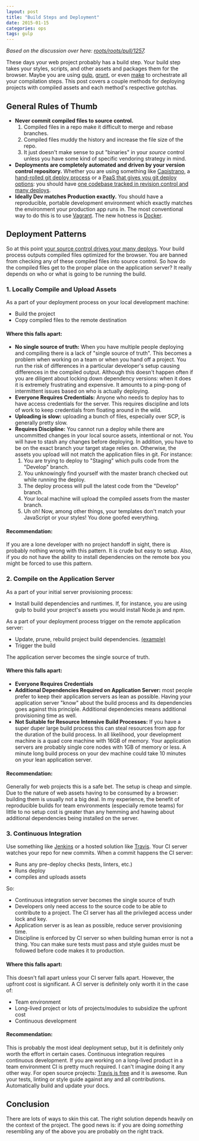 ```yaml
---
layout: post 
title: "Build Steps and Deployment" 
date: 2015-01-15
categories: ops
tags: gulp 
---
```


_Based on the discussion over here:
[roots/roots/pull/1257](https://github.com/roots/roots/pull/1257#issuecomment-70195437)._

These days your web project probably has a build step. Your build step takes
your styles, scripts, and other assets and packages them for the browser. Maybe
you are using [gulp][], [grunt][], or even [make][] to orchestrate all your
compilation steps. This post covers a couple methods for deploying projects with
compiled assets and each method's respective gotchas.

## General Rules of Thumb

- __Never commit compiled files to source control.__
    1. Compiled files in a repo make it difficult to merge and rebase branches.
    2. Compiled files muddy the history and increase the file size of the repo.
    3. It just doesn't make sense to put "binaries" in your *source* control unless you have some kind of specific vendoring strategy in mind.
- __Deployments are completely automated and driven by your version control
    repository.__ Whether you are using something like
    [Capistrano](http://capistranorb.com/), a [hand-rolled git deploy
    process](http://blog.codeclimate.com/blog/2013/10/02/high-speed-rails-deploys-with-git/)
    or a [PaaS that gives you git deploy
    options](https://devcenter.heroku.com/articles/git): you should have [one
    codebase tracked in revision control and many
    deploys](http://12factor.net/codebase).
- __Ideally Dev matches Production exactly.__ You should have a reproducible,
    portable development environment which exactly matches the environment your
    production app runs in. The most conventional way to do this is to use
    [Vagrant](https://www.vagrantup.com/). The new hotness is
    [Docker](https://www.docker.com/).

## Deployment Patterns

So at this point [your source control drives your many deploys][12fcb]. Your
build process outputs compiled files optimized for the browser. You are banned
from checking any of these compiled files into source control. So how do the
compiled files get to the proper place on the application server? It really
depends on who or what is going to be running the build.

### 1. Locally Compile and Upload Assets

As a part of your deployment process on your local development machine:

- Build the project
- Copy compiled files to the remote destination

#### Where this falls apart:

- __No single source of truth:__ When you have multiple people deploying and
  compiling there is a lack of "single source of truth". This becomes a problem
  when working on a team or when you hand off a project. You run the risk of
  differences in a particular developer's setup causing differences in the
  compiled output. Although this doesn't happen often if you are diligent about
  locking down dependency versions: when it does it is extremely frustrating and
  expensive. It amounts to a ping-pong of intermittent issues based on who is
  actually deploying.
- __Everyone Requires Credentials:__ Anyone who needs to deploy has to have
  access credentials for the server. This requires discipline and lots of work
  to keep credentials from floating around in the wild.
- __Uploading is slow:__ uploading a bunch of files, especially over SCP, is
    generally pretty slow.
- __Requires Discipline:__ You cannot run a deploy while there are uncommitted
    changes in your local source assets, intentional or not. You will have to
    stash any changes before deploying. In addition, you have to be on the exact
    branch your target stage relies on. Otherwise, the assets you upload will not
    match the application files in git. For instance: 
    1. You are trying to deploy to "Staging" which pulls code from the "Develop"
       branch.
    2. You unknowingly find yourself with the master branch checked out while
       running the deploy.
    3. The deploy process will pull the latest code from the "Develop" branch.
    4. Your local machine will upload the compiled assets from the master
       branch. 
    5. Uh oh! Now, among other things, your templates don't match your
       JavaScript or your styles! You done goofed everything.

#### Recommendation:

If you are a lone developer with no project handoff in sight, there is probably
nothing wrong with this pattern. It is crude but easy to setup. Also, if you do
not have the ability to install dependencies on the remote box you might be
forced to use this pattern.

### 2. Compile on the Application Server

As a part of your initial server provisioning process:

- Install build dependencies and runtimes. If, for instance, you are using gulp
  to build your project's assets you would install Node.js and npm.

As a part of your deployment process trigger on the remote application server:

- Update, prune, rebuild project build dependencies.
  [\(example\)](https://github.com/heroku/heroku-buildpack-nodejs/blob/e227568521c15875d9dd003a2562e885dcff0946/lib/build.sh#L166)
- Trigger the build 

The application server becomes the single source of truth.

#### Where this falls apart:

- __Everyone Requires Credentials__
- __Additional Dependencies Required on Application Server:__ most people prefer
  to keep their application servers as lean as possible. Having your
  application server "know" about the build process and its dependencies goes
  against this principle. Additional dependencies means additional provisioning
  time as well.
- __Not Suitable for Resource Intensive Build Processes:__ If you have a super
  duper large build process this can steal resources from app for the duration
  of the build process. In all likelihood, your development machine is a quad
  core machine with 16GB of memory. Your application servers are probably single
  core nodes with 1GB of memory or less. A minute long build process on your
  dev machine could take 10 minutes on your lean application server.

#### Recommendation:

Generally for web projects this is a safe bet. The setup is cheap and simple.
Due to the nature of web assets having to be consumed by a browser: building
them is usually not a big deal. In my experience, the benefit of reproducible
builds for team environments (especially remote teams) for little to no setup
cost is greater than any hemming and hawing about additional dependencies being
installed on the server.

### 3. Continuous Integration

Use something like [Jenkins](http://jenkins-ci.org) or a hosted solution like
[Travis](https://travis-ci.org). Your CI server watches your repo for new
commits. When a commit happens the CI server:

- Runs any pre-deploy checks (tests, linters, etc.)
- Runs deploy
- compiles and uploads assets

So:

- Continuous integration server becomes the single source of truth
- Developers only need access to the source code to be able to contribute to a
  project. The CI server has all the privileged access under lock and key.
- Application server is as lean as possible, reduce server provisioning time.
- Discipline is enforced by CI server so when building human error is not a
  thing. You can make sure tests must pass and style guides must be followed
  before code makes it to production.

#### Where this falls apart:

This doesn't fall apart unless your CI server falls apart. However, the upfront
cost is significant. A CI server is definitely only worth it in the case of:

- Team environment
- Long-lived project or lots of projects/modules to subsidize the upfront cost
- Continuous development

#### Recommendation:

This is probably the most ideal deployment setup, but it is definitely only
worth the effort in certain cases. Continuous integration requires continuous
development. If you are working on a long-lived product in a team environment CI
is pretty much required. I can't imagine doing it any other way. For open source
projects: [Travis is free](https://travis-ci.org/plans) and it is awesome. Run
your tests, linting or style guide against any and all contributions.
Automatically build and update your docs. 

## Conclusion

There are lots of ways to skin this cat. The right solution depends heavily on
the context of the project. The good news is: if you are doing _something_
resembling any of the above you are probably on the right track.

[gulp]: http://gulpjs.com/
[grunt]: http://gruntjs.com/
[make]: https://www.gnu.org/software/make/
[12fcb]: http://12factor.net/codebase
